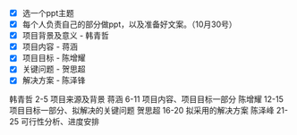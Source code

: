 

- [x] 选一个ppt主题
- [x] 每个人负责自己的部分做ppt，以及准备好文案。（10月30号）
- [x] 项目背景及意义 - 韩青哲
- [x] 项目内容 - 蒋涵
- [x] 项目目标 - 陈增耀
- [x] 关键问题 - 贺思超
- [x] 解决方案 - 陈泽锋

韩青哲 2-5 项目来源及背景
蒋涵 6-11 项目内容、项目目标一部分
陈增耀 12-15 项目目标一部分、拟解决的关键问题
贺思超 16-20 拟采用的解决方案
陈泽峰 21-25 可行性分析、进度安排